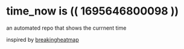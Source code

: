 # time_now is (( 1695646800098 ))

an automated repo that shows the currnent time

inspired by [breakingheatmap](https://github.com/breakingheatmap/breakingheatmap)
